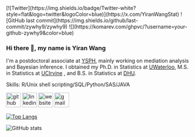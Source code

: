 <div align="left">
[![Twitter](https://img.shields.io/badge/Twitter-white?style=flat&logo=twitter&logoColor=blue)](https://x.com/YiranWangStat)
![GitHub last commit](https://img.shields.io/github/last-commit/zywhy9/zywhy9)
![](https://komarev.com/ghpvc/?username=your-github-zywhy9&color=blue)
</div>

### Hi there 👋, my name is Yiran Wang
I'm a postdoctoral associate at [YSPH](https://ysph.yale.edu/), mainly working on mediation analysis and Bayesian inference. I obtained my Ph.D. in Statistics at [UWaterloo](https://uwaterloo.ca), M.S. in Statistics at [UCIrvine](https://www.stat.uci.edu/) , and B.S. in Statistics at [DHU](https://english.dhu.edu.cn/).


Skills: R/Unix shell scripting/SQL/Python/SAS/JAVA


[<img src='https://cdn.jsdelivr.net/npm/simple-icons@3.0.1/icons/github.svg' alt='github' height='40'>](https://github.com/zywhy9)  [<img src='https://cdn.jsdelivr.net/npm/simple-icons@3.0.1/icons/linkedin.svg' alt='linkedin' height='40'>](https://www.linkedin.com/in/harryyiranwang/)  [<img src='https://cdn.jsdelivr.net/npm/simple-icons@3.0.1/icons/icloud.svg' alt='website' height='40'>](https://sites.google.com/view/yiranwangstat/)  [<img src='https://cdn.jsdelivr.net/npm/simple-icons@3.0.1/icons/gmail.svg' alt='gmail' height='40'>](mailto:yiran.wang.yw995@yale.edu)  

[![Top Langs](https://github-readme-stats.vercel.app/api/top-langs/?username=zywhy9)](https://github.com/anuraghazra/github-readme-stats)

![GitHub stats](https://github-readme-stats.vercel.app/api?username=zywhy9&show_icons=true)  


